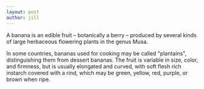```yaml
---
layout: post
author: jill
---
```


A banana is an edible fruit – botanically a berry – produced by several kinds 
of large herbaceous flowering plants in the genus Musa.

In some countries, bananas used for cooking may be called "plantains",
distinguishing them from dessert bananas. The fruit is variable in size, color,
and firmness, but is usually elongated and curved, with soft flesh rich instarch covered with a rind, which may be green, yellow, red, purple, or brown
when ripe.